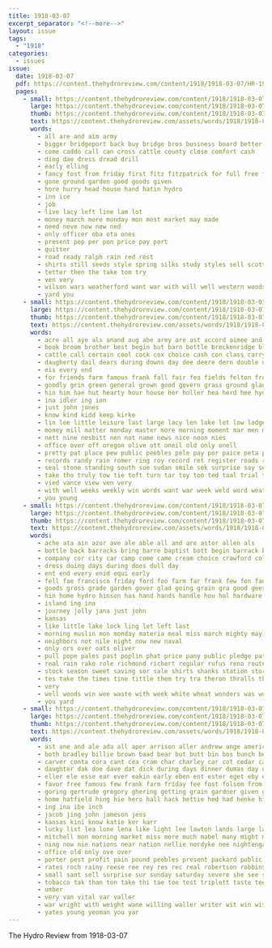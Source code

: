 ```yaml
---
title: 1918-03-07
excerpt_separator: "<!--more-->"
layout: issue
tags:
  - "1918"
categories:
  - issues
issue:
  date: 1918-03-07
  pdf: https://content.thehydroreview.com/content/1918/1918-03-07/HR-1918-03-07.pdf
  pages:
    - small: https://content.thehydroreview.com/content/1918/1918-03-07/small/HR-1918-03-07-01.jpg
      large: https://content.thehydroreview.com/content/1918/1918-03-07/large/HR-1918-03-07-01.jpg
      thumb: https://content.thehydroreview.com/content/1918/1918-03-07/thumbnails/HR-1918-03-07-01.jpg
      text: https://content.thehydroreview.com/assets/words/1918/1918-03-07/HR-1918-03-07-01.txt
      words:
        - all are and aim army
        - bigger bridgeport back buy bridge bros business board better bulk bill bray barber big begin
        - come caddo call can cross cattle county close comfort cash
        - ding dae dress dread drill
        - early elling
        - fancy fost from friday first fitz fitzpatrick for full free ficht face
        - gone ground garden good goods given
        - hore hurry head house hand hatin hydro
        - inn ice
        - job
        - live lacy left line lam lot
        - money march more monday mon most market may made
        - need neve now new ned
        - only officer oba ota ones
        - present pop per pon price pay port
        - quitter
        - road ready ralph rain red rest
        - shirts still seeds style spring silks study styles sell scott soo stock service save six sale saturday see ship second set store soon sled seed
        - tetter then the take tom try
        - ven very
        - wilson wars weatherford want war with will well western woods wire
        - yard you
    - small: https://content.thehydroreview.com/content/1918/1918-03-07/small/HR-1918-03-07-02.jpg
      large: https://content.thehydroreview.com/content/1918/1918-03-07/large/HR-1918-03-07-02.jpg
      thumb: https://content.thehydroreview.com/content/1918/1918-03-07/thumbnails/HR-1918-03-07-02.jpg
      text: https://content.thehydroreview.com/assets/words/1918/1918-03-07/HR-1918-03-07-02.txt
      words:
        - acre all aye als anand aug abe army are ast accord aimee and ago aka agent ard
        - book broom brother best begin but barn bottle breckenridge blum boss beer box bell blackwell bale been burgess brand buys bar bet bulls blough baia beaver boak brooms bride big business bradley bank
        - cattle call certain cool cock cox choice cash con class carry caddo cost cashier came col county colony cart corn come can check
        - daugherty dail dears during downs day dee deere dern double davidson dollar
        - eis every end
        - for friends farm famous frank fall fair fea fields felton fron fee few fance free farmer fine
        - goodly grin green general grown good govern grass ground glad godin
        - hin him hae hut hearty hour house her holler hea herd hee hydro hie hands has hest home hearing harness hundred
        - ina idler ing ion
        - just john jones
        - know kind kidd keep kirke
        - lin lee little leisure last large lacy len lake let low lodge lor less left lower lion lad lane lark
        - money mill matter monday master more morning moment mar men miles made must mam mor miller man most mare
        - nett nine nesbitt nen not name news nice noon nies
        - office over off oregon olive ott oneil old only onell
        - pretty pat place pew public peebles pele pay por paice peta plants per potter plain
        - records randy rain romer ring roy record ret register roads reader rou regar route road relly
        - seal stone standing south sue sudan smile sek surprise say see second stock sed service stunz sam student sane sweep sih store speak still states soon sturgill son star saturday sale sot sol strong seat san
        - take tho truly tow tie toft turn tar toy too ted taal trial tinkle tax town talk tee try ties the
        - vied vance view ven very
        - with well weeks weekly win words want war week weld word weatherford wheat way was winter worth wearing white winding will west weiland worn wil write work wai
        - you young
    - small: https://content.thehydroreview.com/content/1918/1918-03-07/small/HR-1918-03-07-03.jpg
      large: https://content.thehydroreview.com/content/1918/1918-03-07/large/HR-1918-03-07-03.jpg
      thumb: https://content.thehydroreview.com/content/1918/1918-03-07/thumbnails/HR-1918-03-07-03.jpg
      text: https://content.thehydroreview.com/assets/words/1918/1918-03-07/HR-1918-03-07-03.txt
      words:
        - ache ata ain azor ave ale able all and are astor allen als
        - bottle back barracks bring barre baptist bott begin barrack baby boat buy blakley but big been blader brother best
        - company cor city car camp come came cream choice crawford col church comfort cases clover clapp cece child cross
        - dress doing days during does dull day
        - ent end every enid equi early
        - fell fae francisco friday ford foo farm far frank few fon fancy for from
        - goods gross grade garden gover glad going grain gra good geese gear
        - hin home hydro hinson has hand hands handle hou hol hardware hellen hold henke head hed her had
        - island ing ina
        - journey jolly jana just john
        - kansas
        - like little lake lock ling let left last
        - morning muslin mon monday materia meal miss march mighty may more most
        - neighbors not nile night now new naval
        - only ors over oats oliver
        - pull pope pales past poplin phat price pany public pledge pat plain per pal
        - real rain rake role richmond richert regular rufus reno route red road
        - stock season sweet saving sor sale shirts shanks station store sturdy silks san service stay show suits saturday sudan study sper sunday such street sal safe seed she seven special single save sell see silk style sales send stamp
        - tes take the times tine tittle them try tra theron thralls than
        - very
        - well woods win wee waste with week white wheat wonders was work wait write watch will war way
        - you yard
    - small: https://content.thehydroreview.com/content/1918/1918-03-07/small/HR-1918-03-07-04.jpg
      large: https://content.thehydroreview.com/content/1918/1918-03-07/large/HR-1918-03-07-04.jpg
      thumb: https://content.thehydroreview.com/content/1918/1918-03-07/thumbnails/HR-1918-03-07-04.jpg
      text: https://content.thehydroreview.com/assets/words/1918/1918-03-07/HR-1918-03-07-04.txt
      words:
        - ast ane and ale ada all aper arrison aller andrew ange american anson atis annie alert appleman aud ago agent able alee ani anno asi allen aria are
        - both bradley billie brown baad bear but butt bin bos bunch beasley beh barrett buy burg back bys basket ball best been blessing better bee board bryan born bank business bonds brother bond burley big
        - carver conta cora cant cea cram char charley car cot cedar came cattle cold clyde chas city cannon cross case colony caller come crawford coin company coe chester
        - daughter dak doe dave dat dick during days dinner dumas day dungan
        - eller ele esse ear ever eakin early eben ent ester eget eby every eakins eastern estella eubank ence ess
        - favor free famous few frank farm friday fee fost folsom from friends foe fry farrell farra fine fitzpatrick for foreman ferguson fuel first
        - goring gertrude gregory ghering getting grain gardner given games gordon grace garver gas greg grit goon green garrison
        - home hatfield hing hie hero hall hack hettie hed had henke hinton hattie hin has herndon ham hendrix high hard hunger homer helen hone hydro hold hay hanel hor
        - ing ina ibe inch
        - jacob jing john jameson jess
        - kansas kini know katie ker karr
        - lucky list lea lone lena like light lee lawton lands large lage leta las lett lynch law lian last left litt
        - mitchell mon morning market miss more much mabel many might marion milk mill meg mable monday miller mak motte mae moine mos made morris mary muss maggie mildred money man
        - ning now nie nations near nation nellie nordyke nee nightengale night not north ness nice
        - office old only ove over
        - porter pest profit pain pound peebles present packard public president pitzer pai part pent pence pay postman pad price pankratz pee pieper post pene
        - rates roch rainy reese ree rey res rec real robertson robbins rains rent red
        - small sant sell surprise sur sunday saturday severe she see state skill side salt sales stork sony supply speaker save scale sears sat saylor strike star smoke ser sister spain sieg sewing swann sale standard sica school sick shwe stuff sund san scott seal sun speech
        - tobacco tak than ton take thi tae toe test triplett taste teed thea times tho thirsk tenor tou tee trial tie tia tote terry turn tha tua the tok them tood thy trip team tuttle
        - umber
        - very van vital var valler
        - war wright with weight wane willing waller writer wit win wish wyatt want well walls will wheat weatherford wie wind week works west was wil wun wife worth
        - yates young yeoman you yar
---
```


The Hydro Review from 1918-03-07

<!--more-->

